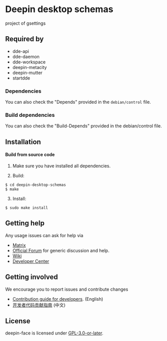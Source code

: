 # Deepin desktop schemas

project of gsettings

## Required by

* dde-api
* dde-daemon
* dde-workspace
* deepin-metacity
* deepin-mutter
* startdde

### Dependencies

You can also check the "Depends" provided in the `debian/control` file.

### Build dependencies

You can also check the "Build-Depends" provided in the debian/control file.

## Installation

#### Build from source code

1. Make sure you have installed all dependencies.

2. Build:
```
$ cd deepin-desktop-schemas
$ make
```

3. Install:
```
$ sudo make install
```

## Getting help

Any usage issues can ask for help via

* [Matrix](https://matrix.to/#/#deepin-community:matrix.org)
* [Official Forum](https://bbs.deepin.org/) for generic discussion and help.
* [Wiki](https://wiki.deepin.org/)
* [Developer Center](https://github.com/linuxdeepin/developer-center/issues) 

## Getting involved

We encourage you to report issues and contribute changes

* [Contribution guide for developers](https://github.com/linuxdeepin/developer-center/wiki/Contribution-Guidelines-for-Developers-en). (English)
* [开发者代码贡献指南](https://github.com/linuxdeepin/developer-center/wiki/Contribution-Guidelines-for-Developers) (中文)

## License

deepin-face is licensed under [GPL-3.0-or-later](LICENSE).
